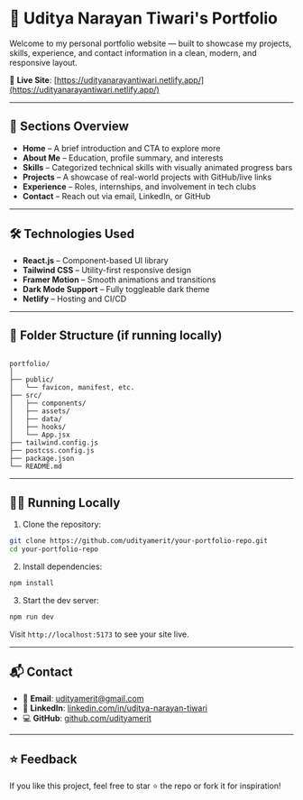 
# 🚀 Uditya Narayan Tiwari's Portfolio

Welcome to my personal portfolio website — built to showcase my projects, skills, experience, and contact information in a clean, modern, and responsive layout.

🔗 **Live Site**: [https://udityanarayantiwari.netlify.app/](https://udityanarayantiwari.netlify.app/)

---

## 📌 Sections Overview

- **Home** – A brief introduction and CTA to explore more
- **About Me** – Education, profile summary, and interests
- **Skills** – Categorized technical skills with visually animated progress bars
- **Projects** – A showcase of real-world projects with GitHub/live links
- **Experience** – Roles, internships, and involvement in tech clubs
- **Contact** – Reach out via email, LinkedIn, or GitHub

---

## 🛠️ Technologies Used

- **React.js** – Component-based UI library
- **Tailwind CSS** – Utility-first responsive design
- **Framer Motion** – Smooth animations and transitions
- **Dark Mode Support** – Fully toggleable dark theme
- **Netlify** – Hosting and CI/CD

---

## 📂 Folder Structure (if running locally)

```

portfolio/
│
├── public/
│   └── favicon, manifest, etc.
├── src/
│   ├── components/
│   ├── assets/
│   ├── data/
│   ├── hooks/
│   └── App.jsx
├── tailwind.config.js
├── postcss.config.js
├── package.json
└── README.md

````

---

## 🧑‍💻 Running Locally

1. Clone the repository:

```bash
git clone https://github.com/udityamerit/your-portfolio-repo.git
cd your-portfolio-repo
````

2. Install dependencies:

```bash
npm install
```

3. Start the dev server:

```bash
npm run dev
```

Visit `http://localhost:5173` to see your site live.

---

## 📬 Contact

* 📧 **Email**: [udityamerit@gmail.com](mailto:udityamerit@gmail.com)
* 🔗 **LinkedIn**: [linkedin.com/in/uditya-narayan-tiwari](https://www.linkedin.com/in/uditya-narayan-tiwari-562332289/)
* 💻 **GitHub**: [github.com/udityamerit](https://github.com/udityamerit)

---

## ⭐️ Feedback

If you like this project, feel free to star ⭐ the repo or fork it for inspiration!

